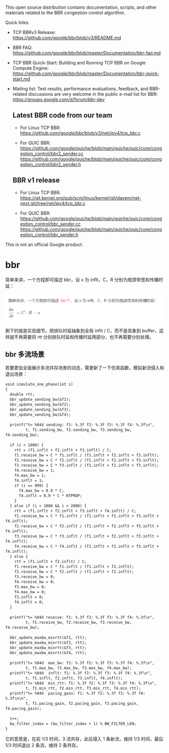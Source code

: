 This open source distribution contains documentation, scripts, and
other materials related to the BBR congestion control algorithm.

Quick links:

- TCP BBRv3 Release:
  https://github.com/google/bbr/blob/v3/README.md
- BBR FAQ:
  https://github.com/google/bbr/blob/master/Documentation/bbr-faq.md
- TCP BBR Quick-Start: Building and Running TCP BBR on Google Compute Engine:
  https://github.com/google/bbr/blob/master/Documentation/bbr-quick-start.md
- Mailing list: Test results, performance evaluations, feedback, and
  BBR-related discussions are very welcome in the public e-mail list for BBR:
  https://groups.google.com/d/forum/bbr-dev

  Latest BBR code from our team
  ------------------------------

  - For Linux TCP BBR:
     https://github.com/google/bbr/blob/v3/net/ipv4/tcp_bbr.c

  - For QUIC BBR:
      https://github.com/google/quiche/blob/main/quiche/quic/core/congestion_control/bbr2_sender.cc
      https://github.com/google/quiche/blob/main/quiche/quic/core/congestion_control/bbr2_sender.h

  BBR v1 release
  ------------------------------

  - For Linux TCP BBR:
      https://git.kernel.org/pub/scm/linux/kernel/git/davem/net-next.git/tree/net/ipv4/tcp_bbr.c

  - For QUIC BBR:
      https://github.com/google/quiche/blob/main/quiche/quic/core/congestion_control/bbr_sender.cc
      https://github.com/google/quiche/blob/main/quiche/quic/core/congestion_control/bbr_sender.h

This is not an official Google product.

# bbr

 简单来讲，一个方程即可描述 bbr，设 x 为 inflt，C，R 分别为瓶颈带宽和传播时延：    
 
 ![images](bbr.png)
 
 剩下的就是实现细节。把排队时延抽象到全局 inflt / C，而不是具象到 buffer，这样就不再需要将 rtt 分别排队时延和传播时延两部分，也不再需要分别处理。
 
 
## bbr 多流场景    
若要更加全面展示多流共存场景的动态，需更新了一下仿真函数，模拟新流侵入和退出场景：
```
void simulate_one_phase(int i)
{
  double rtt;
  bbr_update_sending_bw(&f1);
  bbr_update_sending_bw(&f2);
  bbr_update_sending_bw(&f3);
  bbr_update_sending_bw(&f4);

  printf("t= %04d sending: f1: %.3f f2: %.3f f3: %.3f f4: %.3f\n",
         t, f1.sending_bw, f2.sending_bw, f3.sending_bw, f4.sending_bw);

  if (i < 1000) {
    rtt = (f1.inflt + f2.inflt + f3.inflt) / C;
    f1.receive_bw = C * f1.inflt / (f1.inflt + f2.inflt + f3.inflt);
    f2.receive_bw = C * f2.inflt / (f1.inflt + f2.inflt + f3.inflt);
    f3.receive_bw = C * f3.inflt / (f1.inflt + f2.inflt + f3.inflt);
    f4.receive_bw = 1;
    f4.max_bw = 1;
    f4.inflt = 1;
    if (i == 999) {
      f4.max_bw = 0.9 * C;
      f4.inflt = 0.9 * C * RTPROP;
    }
  } else if (i > 1000 && i < 2000) {
    rtt = (f1.inflt + f2.inflt + f3.inflt + f4.inflt) / C;
    f1.receive_bw = C * f1.inflt / (f1.inflt + f2.inflt + f3.inflt + f4.inflt);
    f2.receive_bw = C * f2.inflt / (f1.inflt + f2.inflt + f3.inflt + f4.inflt);
    f3.receive_bw = C * f3.inflt / (f1.inflt + f2.inflt + f3.inflt + f4.inflt);
    f4.receive_bw = C * f4.inflt / (f1.inflt + f2.inflt + f3.inflt + f4.inflt);
  } else {
    rtt = (f1.inflt + f2.inflt) / C;
    f1.receive_bw = C * f1.inflt / (f1.inflt + f2.inflt);
    f2.receive_bw = C * f2.inflt / (f1.inflt + f2.inflt);
    f3.receive_bw = 0;
    f4.receive_bw = 0;
    f3.max_bw = 0;
    f4.max_bw = 0;
    f3.inflt = 0;
    f4.inflt = 0;
  }

  printf("t= %04d receive: f1: %.3f f2: %.3f f3: %.3f f4: %.3f\n",
         t, f1.receive_bw, f2.receive_bw, f3.receive_bw, f4.receive_bw);

  bbr_update_maxbw_minrtt(&f1, rtt);
  bbr_update_maxbw_minrtt(&f2, rtt);
  bbr_update_maxbw_minrtt(&f3, rtt);
  bbr_update_maxbw_minrtt(&f4, rtt);

  printf("t= %04d  max_bw: f1: %.3f f2: %.3f f3: %.3f f4: %.3f\n",
         t, f1.max_bw, f2.max_bw, f3.max_bw, f4.max_bw);
  printf("t= %04d  inflt: f1: %.3f f2: %.3f f3: %.3f f4: %.3f\n",
         t, f1.inflt, f2.inflt, f3.inflt, f4.inflt);
  printf("t= %04d  min_rtt: f1: %.3f f2: %.3f f3: %.3f f4: %.3f\n",
         t, f1.min_rtt, f2.min_rtt, f3.min_rtt, f4.min_rtt);
  printf("t= %04d  pacing_gain: f1: %.3f f2: %.3f f3: %.3f f4: %.3f\n\n",
         t, f1.pacing_gain, f2.pacing_gain, f3.pacing_gain, f4.pacing_gain);

  t++;
  bw_filter_index = (bw_filter_index + 1) % BW_FILTER_LEN;
} 

```
它的意思是，在前 1/3 时间，3 流共存，此后侵入 1 条新流，维持 1/3 时间，最后 1/3 时间退出 2 条流，维持 2 条共存。